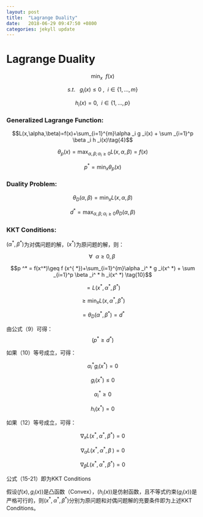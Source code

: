```yaml
---
layout: post
title:  "Lagrange Duality"
date:   2018-06-29 09:47:50 +0800
categories: jekyll update
---
```


<script type="text/javascript" async src="https://cdn.mathjax.org/mathjax/latest/MathJax.js?config=TeX-MML-AM_CHTML"> </script>
# Lagrange Duality

$$\min_{x}\ \ f(x) \tag{1}$$


$$s.t. \ \ \ g_i(x)\leq0\ ,\ \ i\in \{ 1,\ldots,m\}  \tag{2}$$


$$h_i(x)=0,\ \ i\in \{1,\ldots,p\}\tag{3}$$

### Generalized Lagrange Function:
$$L(x,\alpha,\beta)=f(x)+\sum_{i=1}^{m}\alpha _i g _i(x) + \sum _{i=1}^p \beta _i h _i(x)\tag{4}$$ 


$$\theta_{p}(x) = \max _{ \alpha,\beta ;\alpha _i\geq0}L(x,\alpha,\beta)=f(x)\tag{5}$$


$$p^*=\min_x \theta _p(x)\tag{6}$$


### Duality Problem:


$$\theta _D(\alpha,\beta)=\min _x L(x,\alpha,\beta)\tag{7}$$


$$d^*=\max _{\alpha,\beta ;\alpha _i \geq0}\theta _D(\alpha,\beta)\tag{8}$$


### KKT Conditions:

$(\alpha^ *,\beta^ *)$为对偶问题的解，$(x^ *)$为原问题的解，则：


$$\forall\ \ \alpha \geq 0,\beta\ \tag{9}$$


$$p ^* = f(x^*)\geq f (x^{ *})+\sum_{i=1}^{m}\alpha _i^ * g _i(x^ *) + \sum _{i=1}^p \beta _i^ * h _i(x^ *) \tag{10}$$


$$=L(x^ *,\alpha^ *,\beta^ *)\tag{11}$$


$$\geq\min_x L(x,\alpha^ *,\beta^ *)\tag{12}$$


$$=\theta_D(\alpha^ *,\beta^ *)=d^ *\tag{13}$$


由公式（9）可得：$$(p^* \geq d^*\tag{14})$$


如果（10）等号成立，可得：


$$\alpha _i^ * g _i(x^ *)=0\tag{15}$$


$$g _i(x^ *)\leq0\tag{16}$$


$$\alpha _i^ *\geq0\tag{17}$$


$$h _i(x^ *)=0\tag{18}$$


如果（12）等号成立，可得：


$$\nabla_x L(x^ *,\alpha^ *,\beta^ *)=0\tag{19}$$


$$\nabla_\alpha L(x^ *,\alpha^ *,\beta^\ )=0\tag{20}$$


$$\nabla_\beta L(x^ *,\alpha^ *,\beta^ *)=0\tag{21}$$


公式（15-21）即为KKT Conditions


假设$(f(x),g_i(x))$是凸函数（Convex），$( h _i(x))$是仿射函数，且不等式约束$(g _i(x))$是严格可行的，则$(x^ *,\alpha^ *,\beta^ *)$分别为原问题和对偶问题解的充要条件即为上述KKT Conditions。





